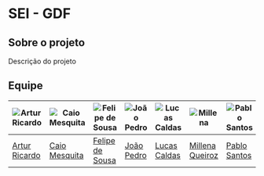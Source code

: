 # SEI - GDF

## Sobre o projeto

Descrição do projeto

## Equipe

| ![Artur Ricardo](https://github.com/algorithmorphic.png) | ![Caio Mesquita](https://github.com/Caiomesvie.png) | ![Felipe de Sousa](https://github.com/fsousac.png) | ![João Pedro](https://github.com/JoosPerro.png) | ![Lucas Caldas](https://github.com/lucascaldasb.png) | ![Millena](https://github.com/MillenaQueiroz.png) | ![Pablo Santos](https://github.com/pabloheika.png) |
| --- | --- | --- | --- | --- | --- | --- |
| [Artur Ricardo](https://github.com/algorithmorphic) | [Caio Mesquita](https://github.com/Caiomesvie) | [Felipe de Sousa](https://github.com/fsousac) | [João Pedro](https://github.com/JoosPerro) | [Lucas Caldas](https://github.com/lucascaldasb) | [Millena Queiroz](https://github.com/MillenaQueiroz) | [Pablo Santos](https://github.com/pabloheika) |

